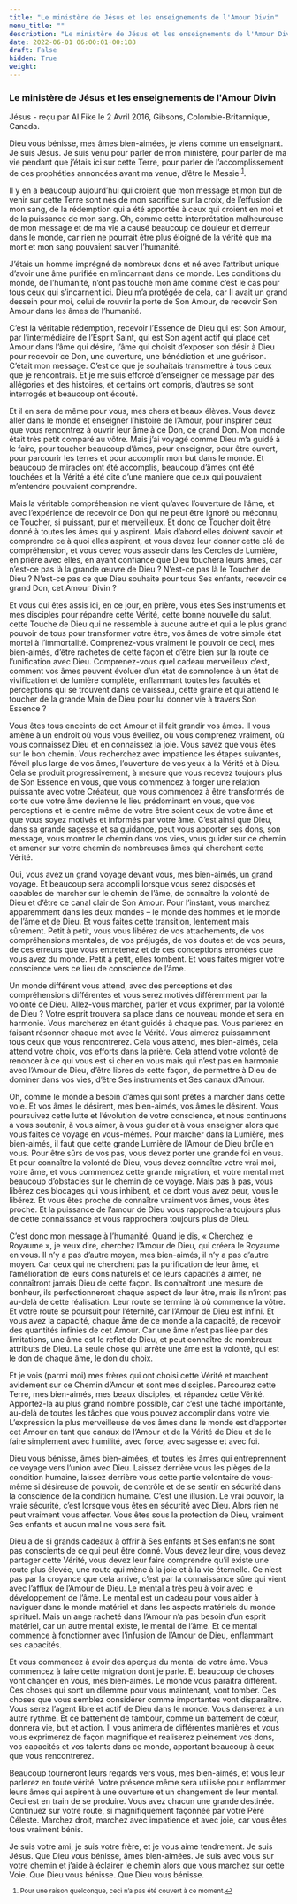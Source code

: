```yaml
---
title: "Le ministère de Jésus et les enseignements de l'Amour Divin"
menu_title: ""
description: "Le ministère de Jésus et les enseignements de l'Amour Divin"
date: 2022-06-01 06:00:01+00:188
draft: False
hidden: True
weight:
---
```

### Le ministère de Jésus et les enseignements de l'Amour Divin

Jésus - reçu par Al Fike le 2 Avril 2016, Gibsons, Colombie-Britannique, Canada.

Dieu vous bénisse, mes âmes bien-aimées, je viens comme un enseignant. Je suis Jésus. Je suis venu pour parler de mon ministère, pour parler de ma vie pendant que j’étais ici sur cette Terre, pour parler de l’accomplissement de ces prophéties annoncées avant ma venue, d’être le Messie <sup id="a1">[1](#f1)</sup>.

Il y en a beaucoup aujourd’hui qui croient que mon message et mon but de venir sur cette Terre sont nés de mon sacrifice sur la croix, de l’effusion de mon sang, de la rédemption qui a été apportée à ceux qui croient en moi et de la puissance de mon sang. Oh, comme cette interprétation malheureuse de mon message et de ma vie a causé beaucoup de douleur et d’erreur dans le monde, car rien ne pourrait être plus éloigné de la vérité que ma mort et mon sang pouvaient sauver l’humanité.

J’étais un homme imprégné de nombreux dons et né avec l’attribut unique d’avoir une âme purifiée en m’incarnant dans ce monde. Les conditions du monde, de l’humanité, n’ont pas touché mon âme comme c’est le cas pour tous ceux qui s’incarnent ici. Dieu m’a protégée de cela, car Il avait un grand dessein pour moi, celui de rouvrir la porte de Son Amour, de recevoir Son Amour dans les âmes de l’humanité.

C’est la véritable rédemption, recevoir l’Essence de Dieu qui est Son Amour, par l’intermédiaire de l’Esprit Saint, qui est Son agent actif qui place cet Amour dans l’âme qui désire, l’âme qui choisit d’exposer son désir à Dieu pour recevoir ce Don, une ouverture, une bénédiction et une guérison. C’était mon message. C’est ce que je souhaitais transmettre à tous ceux que je rencontrais. Et je me suis efforcé d’enseigner ce message par des allégories et des histoires, et certains ont compris, d’autres se sont interrogés et beaucoup ont écouté.

Et il en sera de même pour vous, mes chers et beaux élèves. Vous devez aller dans le monde et enseigner l’histoire de l’Amour, pour inspirer ceux que vous rencontrez à ouvrir leur âme à ce Don, ce grand Don. Mon monde était très petit comparé au vôtre. Mais j’ai voyagé comme Dieu m’a guidé à le faire, pour toucher beaucoup d’âmes, pour enseigner, pour être ouvert, pour parcourir les terres et pour accomplir mon but dans le monde. Et beaucoup de miracles ont été accomplis, beaucoup d’âmes ont été touchées et la Vérité a été dite d’une manière que ceux qui pouvaient m’entendre pouvaient comprendre.

Mais la véritable compréhension ne vient qu’avec l’ouverture de l’âme, et avec l’expérience de recevoir ce Don qui ne peut être ignoré ou méconnu, ce Toucher, si puissant, pur et merveilleux. Et donc ce Toucher doit être donné à toutes les âmes qui y aspirent. Mais d’abord elles doivent savoir et comprendre ce à quoi elles aspirent, et vous devez leur donner cette clé de compréhension, et vous devez vous asseoir dans les Cercles de Lumière, en prière avec elles, en ayant confiance que Dieu touchera leurs âmes, car n’est-ce pas là la grande œuvre de Dieu ? N’est-ce pas là le Toucher de Dieu ? N’est-ce pas ce que Dieu souhaite pour tous Ses enfants, recevoir ce grand Don, cet Amour Divin ?

Et vous qui êtes assis ici, en ce jour, en prière, vous êtes Ses instruments et mes disciples pour répandre cette Vérité, cette bonne nouvelle du salut, cette Touche de Dieu qui ne ressemble à aucune autre et qui a le plus grand pouvoir de tous pour transformer votre être, vos âmes de votre simple état mortel à l’immortalité. Comprenez-vous vraiment le pouvoir de ceci, mes bien-aimés, d’être rachetés de cette façon et d’être bien sur la route de l’unification avec Dieu. Comprenez-vous quel cadeau merveilleux c’est, comment vos âmes peuvent évoluer d’un état de somnolence à un état de vivification et de lumière complète, enflammant toutes les facultés et perceptions qui se trouvent dans ce vaisseau, cette graine et qui attend le toucher de la grande Main de Dieu pour lui donner vie à travers Son Essence ?

Vous êtes tous enceints de cet Amour et il fait grandir vos âmes. Il vous amène à un endroit où vous vous éveillez, où vous comprenez vraiment, où vous connaissez Dieu et en connaissez la joie. Vous savez que vous êtes sur le bon chemin. Vous recherchez avec impatience les étapes suivantes, l’éveil plus large de vos âmes, l’ouverture de vos yeux à la Vérité et à Dieu. Cela se produit progressivement, à mesure que vous recevez toujours plus de Son Essence en vous, que vous commencez à forger une relation puissante avec votre Créateur, que vous commencez à être transformés de sorte que votre âme devienne le lieu prédominant en vous, que vos perceptions et le centre même de votre être soient ceux de votre âme et que vous soyez motivés et informés par votre âme. C’est ainsi que Dieu, dans sa grande sagesse et sa guidance, peut vous apporter ses dons, son message, vous montrer le chemin dans vos vies, vous guider sur ce chemin et amener sur votre chemin de nombreuses âmes qui cherchent cette Vérité.

Oui, vous avez un grand voyage devant vous, mes bien-aimés, un grand voyage. Et beaucoup sera accompli lorsque vous serez disposés et capables de marcher sur le chemin de l’âme, de connaître la volonté de Dieu et d’être ce canal clair de Son Amour. Pour l’instant, vous marchez apparemment dans les deux mondes – le monde des hommes et le monde de l’âme et de Dieu. Et vous faites cette transition, lentement mais sûrement. Petit à petit, vous vous libérez de vos attachements, de vos compréhensions mentales, de vos préjugés, de vos doutes et de vos peurs, de ces erreurs que vous entretenez et de ces conceptions erronées que vous avez du monde. Petit à petit, elles tombent. Et vous faites migrer votre conscience vers ce lieu de conscience de l’âme.

Un monde différent vous attend, avec des perceptions et des compréhensions différentes et vous serez motivés différemment par la volonté de Dieu. Allez-vous marcher, parler et vous exprimer, par la volonté de Dieu ? Votre esprit trouvera sa place dans ce nouveau monde et sera en harmonie. Vous marcherez en étant guidés à chaque pas. Vous parlerez en faisant résonner chaque mot avec la Vérité. Vous aimerez puissamment tous ceux que vous rencontrerez. Cela vous attend, mes bien-aimés, cela attend votre choix, vos efforts dans la prière. Cela attend votre volonté de renoncer à ce qui vous est si cher en vous mais qui n’est pas en harmonie avec l’Amour de Dieu, d’être libres de cette façon, de permettre à Dieu de dominer dans vos vies, d’être Ses instruments et Ses canaux d’Amour.

Oh, comme le monde a besoin d’âmes qui sont prêtes à marcher dans cette voie. Et vos âmes le désirent, mes bien-aimés, vos âmes le désirent. Vous poursuivez cette lutte et l’évolution de votre conscience, et nous continuons à vous soutenir, à vous aimer, à vous guider et à vous enseigner alors que vous faites ce voyage en vous-mêmes. Pour marcher dans la Lumière, mes bien-aimés, il faut que cette grande Lumière de l’Amour de Dieu brûle en vous. Pour être sûrs de vos pas, vous devez porter une grande foi en vous. Et pour connaître la volonté de Dieu, vous devez connaître votre vrai moi, votre âme, et vous commencez cette grande migration, et votre mental met beaucoup d’obstacles sur le chemin de ce voyage. Mais pas à pas, vous libérez ces blocages qui vous inhibent, et ce dont vous avez peur, vous le libérez. Et vous êtes proche de connaître vraiment vos âmes, vous êtes proche. Et la puissance de l’amour de Dieu vous rapprochera toujours plus de cette connaissance et vous rapprochera toujours plus de Dieu.

C’est donc mon message à l’humanité. Quand je dis, « Cherchez le Royaume », je veux dire, cherchez l’Amour de Dieu, qui créera le Royaume en vous. Il n’y a pas d’autre moyen, mes bien-aimés, il n’y a pas d’autre moyen. Car ceux qui ne cherchent pas la purification de leur âme, et l’amélioration de leurs dons naturels et de leurs capacités à aimer, ne connaîtront jamais Dieu de cette façon. Ils connaîtront une mesure de bonheur, ils perfectionneront chaque aspect de leur être, mais ils n’iront pas au-delà de cette réalisation. Leur route se termine là où commence la vôtre. Et votre route se poursuit pour l’éternité, car l’Amour de Dieu est infini. Et vous avez la capacité, chaque âme de ce monde a la capacité, de recevoir des quantités infinies de cet Amour. Car une âme n’est pas liée par des limitations, une âme est le reflet de Dieu, et peut connaître de nombreux attributs de Dieu. La seule chose qui arrête une âme est la volonté, qui est le don de chaque âme, le don du choix.

Et je vois (parmi moi) mes frères qui ont choisi cette Vérité et marchent avidement sur ce Chemin d’Amour et sont mes disciples. Parcourez cette Terre, mes bien-aimés, mes beaux disciples, et répandez cette Vérité. Apportez-la au plus grand nombre possible, car c’est une tâche importante, au-delà de toutes les tâches que vous pouvez accomplir dans votre vie. L’expression la plus merveilleuse de vos âmes dans le monde est d’apporter cet Amour en tant que canaux de l’Amour et de la Vérité de Dieu et de le faire simplement avec humilité, avec force, avec sagesse et avec foi.

Dieu vous bénisse, âmes bien-aimées, et toutes les âmes qui entreprennent ce voyage vers l’union avec Dieu. Laissez derrière vous les pièges de la condition humaine, laissez derrière vous cette partie volontaire de vous-même si désireuse de pouvoir, de contrôle et de se sentir en sécurité dans la conscience de la condition humaine. C’est une illusion. Le vrai pouvoir, la vraie sécurité, c’est lorsque vous êtes en sécurité avec Dieu. Alors rien ne peut vraiment vous affecter. Vous êtes sous la protection de Dieu, vraiment Ses enfants et aucun mal ne vous sera fait.

Dieu a de si grands cadeaux à offrir à Ses enfants et Ses enfants ne sont pas conscients de ce qui peut être donné. Vous devez leur dire, vous devez partager cette Vérité, vous devez leur faire comprendre qu’il existe une route plus élevée, une route qui mène à la joie et à la vie éternelle. Ce n’est pas par la croyance que cela arrive, c’est par la connaissance sûre qui vient avec l’afflux de l’Amour de Dieu. Le mental a très peu à voir avec le développement de l’âme. Le mental est un cadeau pour vous aider à naviguer dans le monde matériel et dans les aspects matériels du monde spirituel. Mais un ange racheté dans l’Amour n’a pas besoin d’un esprit matériel, car un autre mental existe, le mental de l’âme. Et ce mental commence à fonctionner avec l’infusion de l’Amour de Dieu, enflammant ses capacités.

Et vous commencez à avoir des aperçus du mental de votre âme. Vous commencez à faire cette migration dont je parle. Et beaucoup de choses vont changer en vous, mes bien-aimés. Le monde vous paraîtra différent. Ces choses qui sont un dilemme pour vous maintenant, vont tomber. Ces choses que vous semblez considérer comme importantes vont disparaître. Vous serez l’agent libre et actif de Dieu dans le monde. Vous danserez à un autre rythme. Et ce battement de tambour, comme un battement de cœur, donnera vie, but et action. Il vous animera de différentes manières et vous vous exprimerez de façon magnifique et réaliserez pleinement vos dons, vos capacités et vos talents dans ce monde, apportant beaucoup à ceux que vous rencontrerez.

Beaucoup tourneront leurs regards vers vous, mes bien-aimés, et vous leur parlerez en toute vérité. Votre présence même sera utilisée pour enflammer leurs âmes qui aspirent à une ouverture et un changement de leur mental. Ceci est en train de se produire. Vous avez chacun une grande destinée. Continuez sur votre route, si magnifiquement façonnée par votre Père Céleste. Marchez droit, marchez avec impatience et avec joie, car vous êtes tous vraiment bénis.

Je suis votre ami, je suis votre frère, et je vous aime tendrement. Je suis Jésus. Que Dieu vous bénisse, âmes bien-aimées. Je suis avec vous sur votre chemin et j’aide à éclairer le chemin alors que vous marchez sur cette Voie. Que Dieu vous bénisse. Que Dieu vous bénisse.
<small>

1. <large id="f1"> Pour une raison quelconque, ceci n’a pas été couvert à ce moment.[↩](#a1)
